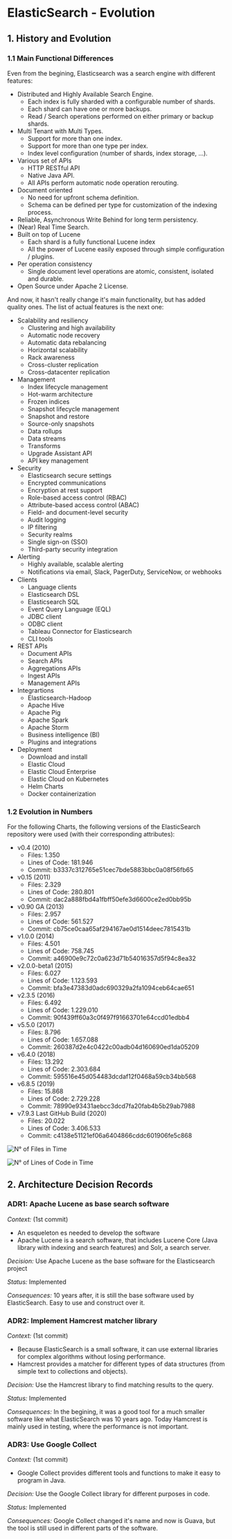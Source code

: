 # ElasticSearch - Evolution

## 1. History and Evolution

### 1.1 Main Functional Differences

Even from the begining, Elasticsearch was a search engine with different features:

+ Distributed and Highly Available Search Engine.
  + Each index is fully sharded with a configurable number of shards.
  + Each shard can have one or more backups.
  + Read / Search operations performed on either primary or backup shards.
+ Multi Tenant with Multi Types.
  + Support for more than one index.
  + Support for more than one type per index.
  + Index level configuration (number of shards, index storage, …).
+ Various set of APIs
  + HTTP RESTful API
  + Native Java API.
  + All APIs perform automatic node operation rerouting.
+ Document oriented
  + No need for upfront schema definition.
  + Schema can be defined per type for customization of the indexing process.
+ Reliable, Asynchronous Write Behind for long term persistency.
+ (Near) Real Time Search.
+ Built on top of Lucene
  + Each shard is a fully functional Lucene index
  + All the power of Lucene easily exposed through simple configuration / plugins.
+ Per operation consistency
  + Single document level operations are atomic, consistent, isolated and durable.
+ Open Source under Apache 2 License.

And now, it hasn't really change it's main functionality, but has added quality ones. The list of actual features is the next one:

+ Scalability and resiliency
  + Clustering and high availability
  + Automatic node recovery
  + Automatic data rebalancing
  + Horizontal scalability
  + Rack awareness
  + Cross-cluster replication
  + Cross-datacenter replication
+ Management
  + Index lifecycle management
  + Hot-warm architecture
  + Frozen indices
  + Snapshot lifecycle management
  + Snapshot and restore
  + Source-only snapshots
  + Data rollups
  + Data streams
  + Transforms
  + Upgrade Assistant API
  + API key management
+ Security
  + Elasticsearch secure settings
  + Encrypted communications
  + Encryption at rest support
  + Role-based access control (RBAC)
  + Attribute-based access control (ABAC)
  + Field- and document-level security
  + Audit logging
  + IP filtering
  + Security realms
  + Single sign-on (SSO)
  + Third-party security integration
+ Alerting
  + Highly available, scalable alerting
  + Notiﬁcations via email, Slack, PagerDuty, ServiceNow, or webhooks
+ Clients
  + Language clients
  + Elasticsearch DSL
  + Elasticsearch SQL
  + Event Query Language (EQL)
  + JDBC client
  + ODBC client
  + Tableau Connector for Elasticsearch
  + CLI tools
+ REST APIs
  + Document APIs
  + Search APIs
  + Aggregations APIs
  + Ingest APIs
  + Management APIs
+ Integrartions
  + Elasticsearch-Hadoop
  + Apache Hive
  + Apache Pig
  + Apache Spark
  + Apache Storm
  + Business intelligence (BI)
  + Plugins and integrations
+ Deployment
  + Download and install
  + Elastic Cloud
  + Elastic Cloud Enterprise
  + Elastic Cloud on Kubernetes
  + Helm Charts
  + Docker containerization
  
### 1.2 Evolution in Numbers

For the following Charts, the following versions of the ElasticSearch repository were used (with their corresponding attributes):

+ v0.4 (2010)
  + Files: 1.350
  + Lines of Code: 181.946
  + Commit: b3337c312765e51cec7bde5883bbc0a08f56fb65
+ v0.15 (2011)
  + Files: 2.329
  + Lines of Code: 280.801
  + Commit: dac2a888fbd4a1fbff50efe3d6600ce2ed0bb95b
+ v0.90 GA (2013)
  + Files: 2.957
  + Lines of Code: 561.527
  + Commit: cb75ce0caa65af294167ae0d1514deec7815431b
+ v1.0.0 (2014)
  + Files: 4.501
  + Lines of Code: 758.745
  + Commit: a46900e9c72c0a623d71b54016357d5f94c8ea32
+ v2.0.0-beta1 (2015)
  + Files: 6.027
  + Lines of Code: 1.123.593
  + Commit: bfa3e47383d0adc690329a2fa1094ceb64cae651
+ v2.3.5 (2016)
  + Files: 6.492
  + Lines of Code: 1.229.010
  + Commit: 90f439ff60a3c0f497f91663701e64ccd01edbb4
+ v5.5.0 (2017)
  + Files: 8.796
  + Lines of Code: 1.657.088
  + Commit: 260387d2e4c0422c00adb04d160690ed1da05209
+ v6.4.0 (2018)
  + Files: 13.292
  + Lines of Code: 2.303.684
  + Commit: 595516e45d054483dcdaf12f0468a59cb34bb568
+ v6.8.5 (2019)
  + Files: 15.868
  + Lines of Code: 2.729.228
  + Commit: 78990e93431aebcc3dcd7fa20fab4b5b29ab7988
+ v7.9.3 Last GitHub Build (2020)
  + Files: 20.022
  + Lines of Code: 3.406.533
  + Commit: c4138e51121ef06a6404866cddc601906fe5c868
  
![N° of Files in Time](./assets/FilesChart.png)

![N° of Lines of Code in Time](./assets/LinesOfCodeChart.png)
  
## 2. Architecture Decision Records

### ADR1: Apache Lucene as base search software
*Context:* (1st commit)

+ An esqueleton es needed to develop the software
+ Apache Lucene is a search software, that includes Lucene Core (Java library with indexing and search features) and Solr, a search server.

*Decision:* Use Apache Lucene as the base software for the Elasticsearch project

*Status:* Implemented

*Consequences:* 10 years after, it is still the base software used by ElasticSearch. Easy to use and construct over it.

### ADR2: Implement Hamcrest matcher library
*Context:* (1st commit)

+ Because ElasticSearch is a small software, it can use external libraries for complex algorithms without losing performance.
+ Hamcrest provides a matcher for different types of data structures (from simple text to collections and objects).

*Decision:* Use the Hamcrest library to find matching results to the query.

*Status:* Implemented

*Consequences:* In the begining, it was a good tool for a much smaller software like what ElasticSearch was 10 years ago. Today Hamcrest is mainly used in testing, where the performance is not important.

### ADR3: Use Google Collect
*Context:* (1st commit)

+ Google Collect provides different tools and functions to make it easy to program in Java.

*Decision:* Use the Google Collect library for different purposes in code.

*Status:* Implemented

*Consequences:* Google Collect changed it's name and now is Guava, but the tool is still used in different parts of the software.

